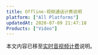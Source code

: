 ```yaml
---
title: Offline-视频通话计费说明
platform: ["All Platforms"]
updatedAt: 2020-07-09 21:47:18
Products: ["Video"]
---
```


本文内容已移至[实时音视频计费](https://docs.agora.io/cn/Interactive%20Broadcast/billing_rtc?platform=All%20Platforms)说明。
